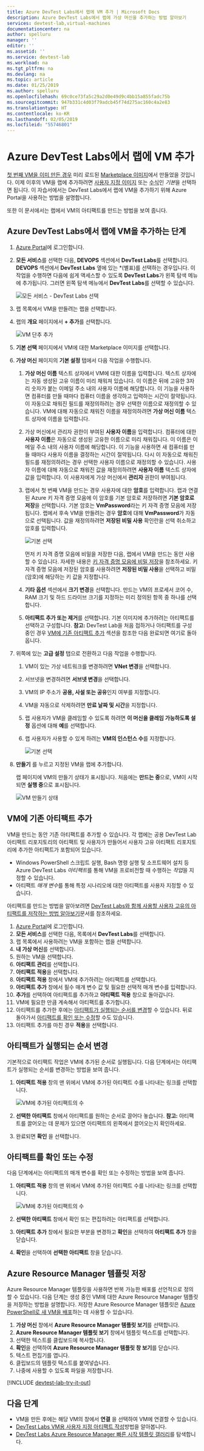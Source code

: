 ```yaml
---
title: Azure DevTest Labs에서 랩에 VM 추가 | Microsoft Docs
description: Azure DevTest Labs에서 랩에 가상 머신을 추가하는 방법 알아보기
services: devtest-lab,virtual-machines
documentationcenter: na
author: spelluru
manager: ''
editor: ''
ms.assetid: ''
ms.service: devtest-lab
ms.workload: na
ms.tgt_pltfrm: na
ms.devlang: na
ms.topic: article
ms.date: 01/25/2019
ms.author: spelluru
ms.openlocfilehash: 69c0ce73fa5c29a2d0e49d9c4bb15a855fadc75b
ms.sourcegitcommit: 947b331c4d03f79adcb45f74d275ac160c4a2e83
ms.translationtype: HT
ms.contentlocale: ko-KR
ms.lasthandoff: 02/05/2019
ms.locfileid: "55746801"
---
```

# <a name="add-a-vm-to-a-lab-in-azure-devtest-labs"></a>Azure DevTest Labs에서 랩에 VM 추가
[첫 번째 VM을 이미 만든 경우](tutorial-create-custom-lab.md#add-a-vm-to-the-lab) 미리 로드된 [Marketplace 이미지](devtest-lab-configure-marketplace-images.md)에서 만들었을 것입니다. 이제 이후의 VM을 랩에 추가하려면 [사용자 지정 이미지](devtest-lab-create-template.md) 또는 [수식](devtest-lab-manage-formulas.md)인 *기본*을 선택하면 됩니다. 이 자습서에서는 DevTest Labs에서 랩에 VM을 추가하기 위해 Azure Portal을 사용하는 방법을 설명합니다.

또한 이 문서에서는 랩에서 VM의 아티팩트를 만드는 방법을 보여 줍니다.

## <a name="steps-to-add-a-vm-to-a-lab-in-azure-devtest-labs"></a>Azure DevTest Labs에서 랩에 VM을 추가하는 단계
1. [Azure Portal](https://go.microsoft.com/fwlink/p/?LinkID=525040)에 로그인합니다.
1. **모든 서비스**를 선택한 다음, **DEVOPS** 섹션에서 **DevTest Labs**를 선택합니다. **DEVOPS** 섹션에서 **DevTest Labs** 옆에 있는 *(별표)를 선택하는 경우입니다. 이 작업을 수행하면 다음에 쉽게 액세스할 수 있도록 **DevTest Labs**가 왼쪽 탐색 메뉴에 추가됩니다. 그러면 왼쪽 탐색 메뉴에서 **DevTest Labs**를 선택할 수 있습니다.

    ![모든 서비스 - DevTest Labs 선택](./media/devtest-lab-create-lab/all-services-select.png)
1. 랩 목록에서 VM을 만들려는 랩을 선택합니다.  
2. 랩의 **개요** 페이지에서 **+ 추가**를 선택합니다.  

    ![VM 단추 추가](./media/devtest-lab-add-vm/devtestlab-home-blade-add-vm.png)
1. **기본 선택** 페이지에서 VM에 대한 Marketplace 이미지를 선택합니다.
1. **가상 머신** 페이지의 **기본 설정** 탭에서 다음 작업을 수행합니다. 
    1. **가상 머신 이름** 텍스트 상자에서 VM에 대한 이름을 입력합니다. 텍스트 상자에는 자동 생성된 고유 이름이 미리 채워져 있습니다. 이 이름은 뒤에 고유한 3자리 숫자가 붙는 이메일 주소 내의 사용자 이름에 해당합니다. 이 기능을 사용하면 컴퓨터를 만들 때마다 컴퓨터 이름을 생각하고 입력하는 시간이 절약됩니다. 이 자동으로 채워진 필드를 재정의하려는 경우 선택한 이름으로 재정의할 수 있습니다. VM에 대해 자동으로 채워진 이름을 재정의하려면 **가상 머신 이름** 텍스트 상자에 이름을 입력합니다.
    2. 가상 머신에서 관리자 권한이 부여된 **사용자 이름**을 입력합니다. 컴퓨터에 대한 **사용자 이름**은 자동으로 생성된 고유한 이름으로 미리 채워집니다. 이 이름은 이메일 주소 내의 사용자 이름에 해당합니다. 이 기능을 사용하면 새 컴퓨터를 만들 때마다 사용자 이름을 결정하는 시간이 절약됩니다. 다시 이 자동으로 채워진 필드를 재정의하려는 경우 선택한 사용자 이름으로 재정의할 수 있습니다. 사용자 이름에 대해 자동으로 채워진 값을 재정의하려면 **사용자 이름** 텍스트 상자에 값을 입력합니다. 이 사용자에게 가상 머신에서 **관리자** 권한이 부여됩니다.
    3. 랩에서 첫 번째 VM을 만드는 경우 사용자에 대한 **암호**를 입력합니다. 랩과 연결 된 Azure 키 자격 증명 모음에 이 암호를 기본 암호로 저장하려면 **기본 암호로 저장**을 선택합니다. 기본 암호는 **VmPassword**라는 키 자격 증명 모음에 저장됩니다. 랩에서 후속 VM을 만들려는 경우 **암호**에 대해 **VmPassword**가 자동으로 선택됩니다. 값을 재정의하려면 **저장된 비밀 사용** 확인란을 선택 취소하고 암호를 입력합니다. 

        ![기본 선택](./media/tutorial-create-custom-lab/new-virtual-machine.png)

        먼저 키 자격 증명 모음에 비밀을 저장한 다음, 랩에서 VM을 만드는 동안 사용할 수 있습니다. 자세한 내용은 [키 자격 증명 모음에 비밀 저장](devtest-lab-store-secrets-in-key-vault.md)을 참조하세요. 키 자격 증명 모음에 저장된 암호를 사용하려면 **저장된 비밀 사용**을 선택하고 비밀(암호)에 해당하는 키 값을 지정합니다.
    4. **기타 옵션** 섹션에서 **크기 변경**을 선택합니다. 만드는 VM의 프로세서 코어 수, RAM 크기 및 하드 드라이브 크기를 지정하는 미리 정의된 항목 중 하나를 선택합니다.
    5. **아티팩트 추가 또는 제거**를 선택합니다. 기본 이미지에 추가하려는 아티팩트를 선택하고 구성합니다.
    **참고:** DevTest Lab을 처음 접하거나 아티팩트를 구성 중인 경우 [VM에 기존 아티팩트 추가](./devtest-lab-add-vm.md#add-an-existing-artifact-to-a-vm) 섹션을 참조한 다음 완료되면 여기로 돌아옵니다.
2. 위쪽에 있는 **고급 설정** 탭으로 전환하고 다음 작업을 수행합니다.
    1. VM이 있는 가상 네트워크를 변경하려면 **VNet 변경**을 선택합니다. 
    2. 서브넷을 변경하려면 **서브넷 변경**을 선택합니다. 
    3. VM의 IP 주소가 **공용, 사설 또는 공유**인지 여부를 지정합니다. 
    4. VM을 자동으로 삭제하려면 **만료 날짜 및 시간**을 지정합니다. 
    5. 랩 사용자가 VM을 클레임할 수 있도록 하려면 **이 머신을 클레임 가능하도록 설정** 옵션에 대해 **예**를 선택합니다. 
    6. 랩 사용자가 사용할 수 있게 하려는 **VM의 인스턴스 수**를 지정합니다. 

        ![기본 선택](./media/tutorial-create-custom-lab/new-vm-advanced-settings.png)
1. **만들기** 를 누르고 지정된 VM을 랩에 추가합니다.

   랩 페이지에 VM의 만들기 상태가 표시됩니다. 처음에는 **만드는 중**으로, VM이 시작되면 **실행 중**으로 표시됩니다.

    ![VM 만들기 상태](./media/tutorial-create-custom-lab/vm-creation-status.png)

## <a name="add-an-existing-artifact-to-a-vm"></a>VM에 기존 아티팩트 추가
VM을 만드는 동안 기존 아티팩트를 추가할 수 있습니다. 각 랩에는 공용 DevTest Lab 아티팩트 리포지토리의 아티팩트 및 사용자가 만들어서 사용자 고유 아티팩트 리포지토리에 추가한 아티팩트가 포함되어 있습니다.

* Windows PowerShell 스크립트 실행, Bash 명령 실행 및 소프트웨어 설치 등 Azure DevTest Labs *아티팩트*를 통해 VM을 프로비전할 때 수행하는 *작업*을 지정할 수 있습니다.
* 아티팩트 *매개 변수*를 통해 특정 시나리오에 대한 아티팩트를 사용자 지정할 수 있습니다.

아티팩트를 만드는 방법을 알아보려면 [DevTest Labs와 함께 사용할 사용자 고유의 아티팩트를 저작하는 방법 알아보기](devtest-lab-artifact-author.md)문서를 참조하세요.

1. [Azure Portal](https://go.microsoft.com/fwlink/p/?LinkID=525040)에 로그인합니다.
1. **모든 서비스**를 선택한 다음, 목록에서 **DevTest Labs**를 선택합니다.
1. 랩 목록에서 사용하려는 VM을 포함하는 랩을 선택합니다.  
1. **내 가상 머신**를 선택합니다.
1. 원하는 VM을 선택합니다.
1. **아티팩트 관리**를 선택합니다. 
1. **아티팩트 적용**을 선택합니다.
1. **아티팩트 적용** 창에서 VM에 추가하려는 아티팩트를 선택합니다.
1. **아티팩트 추가** 창에서 필수 매개 변수 값 및 필요한 선택적 매개 변수를 입력합니다.  
1. **추가**를 선택하여 아티팩트를 추가하고 **아티팩트 적용** 창으로 돌아갑니다.
1. VM에 필요한 만큼 계속해서 아티팩트를 추가합니다.
1. 아티팩트를 추가한 후에는 [아티팩트가 실행되는 순서를 변경](#change-the-order-in-which-artifacts-are-run)할 수 있습니다. 뒤로 돌아가서 [아티팩트를 확인 또는 수정](#view-or-modify-an-artifact)할 수도 있습니다.
1. 아티팩트 추가를 마친 경우 **적용**을 선택합니다.

## <a name="change-the-order-in-which-artifacts-are-run"></a>아티팩트가 실행되는 순서 변경
기본적으로 아티팩트 작업은 VM에 추가된 순서로 실행됩니다. 다음 단계에서는 아티팩트가 실행되는 순서를 변경하는 방법을 보여 줍니다.

1. **아티팩트 적용** 창의 맨 위에서 VM에 추가된 아티팩트 수를 나타내는 링크를 선택합니다.
   
    ![VM에 추가된 아티팩트의 수](./media/devtest-lab-add-vm-with-artifacts/devtestlab-add-artifacts-blade-selected-artifacts.png)
1. **선택한 아티팩트** 창에서 아티팩트를 원하는 순서로 끌어다 놓습니다. **참고:** 아티팩트를 끌어오는 데 문제가 있으면 아티팩트의 왼쪽에서 끌어오는지 확인하세요. 
1. 완료되면 **확인** 을 선택합니다.  

## <a name="view-or-modify-an-artifact"></a>아티팩트를 확인 또는 수정
다음 단계에서는 아티팩트의 매개 변수를 확인 또는 수정하는 방법을 보여 줍니다.

1. **아티팩트 적용** 창의 맨 위에서 VM에 추가된 아티팩트 수를 나타내는 링크를 선택합니다.
   
    ![VM에 추가된 아티팩트의 수](./media/devtest-lab-add-vm-with-artifacts/devtestlab-add-artifacts-blade-selected-artifacts.png)
1. **선택한 아티팩트** 창에서 확인 또는 편집하려는 아티팩트를 선택합니다.  
1. **아티팩트 추가** 창에서 필요한 부분을 변경하고 **확인**을 선택하여 **아티팩트 추가** 창을 닫습니다.
1. **확인**을 선택하여 **선택한 아티팩트** 창을 닫습니다.

## <a name="save-azure-resource-manager-template"></a>Azure Resource Manager 템플릿 저장
Azure Resource Manager 템플릿을 사용하면 반복 가능한 배포를 선언적으로 정의할 수 있습니다. 다음 단계는 생성 중인 VM에 대한 Azure Resource Manager 템플릿을 저장하는 방법을 설명합니다.
저장한 Azure Resource Manager 템플릿은 [Azure PowerShell로 새 VM을 배포](../azure-resource-manager/resource-group-overview.md#template-deployment)하는 데 사용할 수 있습니다.

1. **가상 머신** 창에서 **Azure Resource Manager 템플릿 보기**를 선택합니다.
2. **Azure Resource Manager 템플릿 보기** 창에서 템플릿 텍스트를 선택합니다.
3. 선택한 텍스트를 클립보드에 복사합니다.
4. **확인**을 선택하여 **Azure Resource Manager 템플릿 창 보기**를 닫습니다.
5. 텍스트 편집기를 엽니다.
6. 클립보드의 템플릿 텍스트를 붙여넣습니다.
7. 나중에 사용할 수 있도록 파일을 저장합니다.

[!INCLUDE [devtest-lab-try-it-out](../../includes/devtest-lab-try-it-out.md)]

## <a name="next-steps"></a>다음 단계
* VM을 만든 후에는 해당 VM의 창에서 **연결** 을 선택하여 VM에 연결할 수 있습니다.
* [DevTest Labs VM용 사용자 지정 아티팩트 작성](devtest-lab-artifact-author.md)방법을 알아봅니다.
* [DevTest Labs Azure Resource Manager 빠른 시작 템플릿 갤러리](https://github.com/Azure/azure-devtestlab/tree/master/Samples)를 탐색합니다.
